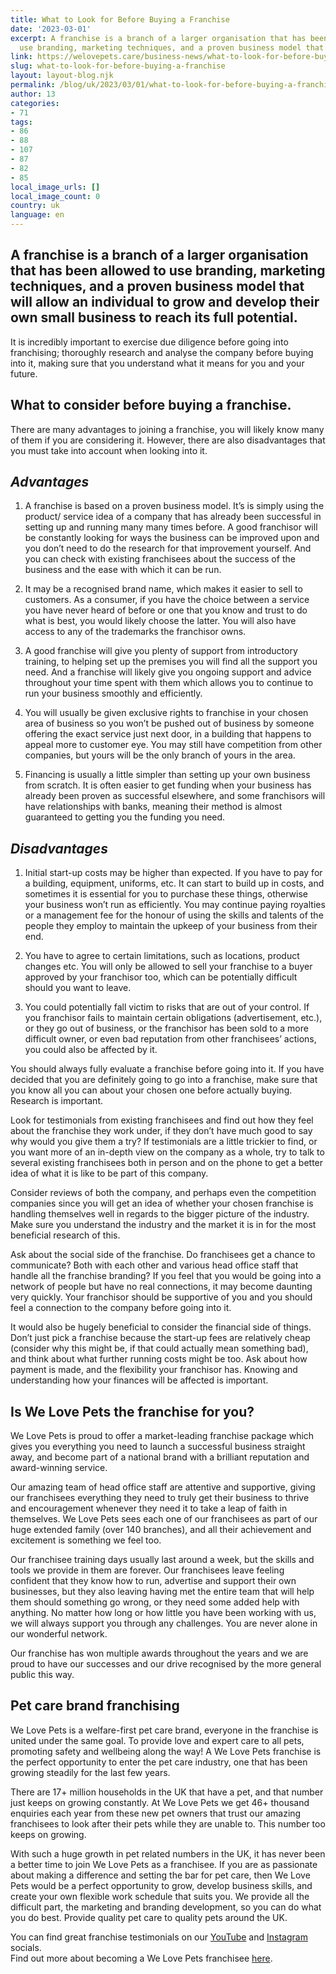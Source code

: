 ```yaml
---
title: What to Look for Before Buying a Franchise
date: '2023-03-01'
excerpt: A franchise is a branch of a larger organisation that has been allowed to
  use branding, marketing techniques, and a proven business model that will…
link: https://welovepets.care/business-news/what-to-look-for-before-buying-a-franchise/
slug: what-to-look-for-before-buying-a-franchise
layout: layout-blog.njk
permalink: /blog/uk/2023/03/01/what-to-look-for-before-buying-a-franchise/
author: 13
categories:
- 71
tags:
- 86
- 88
- 107
- 87
- 82
- 85
local_image_urls: []
local_image_count: 0
country: uk
language: en
---
```


## A franchise is a branch of a larger organisation that has been allowed to use branding, marketing techniques, and a proven business model that will allow an individual to grow and develop their own small business to reach its full potential.

It is incredibly important to exercise due diligence before going into franchising; thoroughly research and analyse the company before buying into it, making sure that you understand what it means for you and your future.

## **What to consider before buying a franchise.**

There are many advantages to joining a franchise, you will likely know many of them if you are considering it. However, there are also disadvantages that you must take into account when looking into it.

## *Advantages*

1. A franchise is based on a proven business model. It’s is simply using the product/ service idea of a company that has already been successful in setting up and running many many times before. A good franchisor will be constantly looking for ways the business can be improved upon and you don’t need to do the research for that improvement yourself. And you can check with existing franchisees about the success of the business and the ease with which it can be run.

2. It may be a recognised brand name, which makes it easier to sell to customers. As a consumer, if you have the choice between a service you have never heard of before or one that you know and trust to do what is best, you would likely choose the latter. You will also have access to any of the trademarks the franchisor owns.

3. A good franchise will give you plenty of support from introductory training, to helping set up the premises you will find all the support you need. And a franchise will likely give you ongoing support and advice throughout your time spent with them which allows you to continue to run your business smoothly and efficiently.

4. You will usually be given exclusive rights to franchise in your chosen area of business so you won’t be pushed out of business by someone offering the exact service just next door, in a building that happens to appeal more to customer eye. You may still have competition from other companies, but yours will be the only branch of yours in the area.

5. Financing is usually a little simpler than setting up your own business from scratch. It is often easier to get funding when your business has already been proven as successful elsewhere, and some franchisors will have relationships with banks, meaning their method is almost guaranteed to getting you the funding you need.

## *Disadvantages*

1. Initial start-up costs may be higher than expected. If you have to pay for a building, equipment, uniforms, etc. It can start to build up in costs, and sometimes it is essential for you to purchase these things, otherwise your business won’t run as efficiently. You may continue paying royalties or a management fee for the honour of using the skills and talents of the people they employ to maintain the upkeep of your business from their end.

2. You have to agree to certain limitations, such as locations, product changes etc. You will only be allowed to sell your franchise to a buyer approved by your franchisor too, which can be potentially difficult should you want to leave.

3. You could potentially fall victim to risks that are out of your control. If you franchisor fails to maintain certain obligations (advertisement, etc.), or they go out of business, or the franchisor has been sold to a more difficult owner, or even bad reputation from other franchisees’ actions, you could also be affected by it.

You should always fully evaluate a franchise before going into it. If you have decided that you are definitely going to go into a franchise, make sure that you know all you can about your chosen one before actually buying. Research is important.

Look for testimonials from existing franchisees and find out how they feel about the franchise they work under, if they don’t have much good to say why would you give them a try? If testimonials are a little trickier to find, or you want more of an in-depth view on the company as a whole, try to talk to several existing franchisees both in person and on the phone to get a better idea of what it is like to be part of this company.

Consider reviews of both the company, and perhaps even the competition companies since you will get an idea of whether your chosen franchise is handling themselves well in regards to the bigger picture of the industry. Make sure you understand the industry and the market it is in for the most beneficial research of this.

Ask about the social side of the franchise. Do franchisees get a chance to communicate? Both with each other and various head office staff that handle all the franchise branding? If you feel that you would be going into a network of people but have no real connections, it may become daunting very quickly. Your franchisor should be supportive of you and you should feel a connection to the company before going into it.

It would also be hugely beneficial to consider the financial side of things. Don’t just pick a franchise because the start-up fees are relatively cheap (consider why this might be, if that could actually mean something bad), and think about what further running costs might be too. Ask about how payment is made, and the flexibility your franchisor has. Knowing and understanding how your finances will be affected is important.

## **Is We Love Pets the franchise for you?**

We Love Pets is proud to offer a market-leading franchise package which gives you everything you need to launch a successful business straight away, and become part of a national brand with a brilliant reputation and award-winning service.

Our amazing team of head office staff are attentive and supportive, giving our franchisees everything they need to truly get their business to thrive and encouragement whenever they need it to take a leap of faith in themselves. We Love Pets sees each one of our franchisees as part of our huge extended family (over 140 branches), and all their achievement and excitement is something we feel too.

Our franchisee training days usually last around a week, but the skills and tools we provide in them are forever. Our franchisees leave feeling confident that they know how to run, advertise and support their own businesses, but they also leaving having met the entire team that will help them should something go wrong, or they need some added help with anything. No matter how long or how little you have been working with us, we will always support you through any challenges. You are never alone in our wonderful network.

Our franchise has won multiple awards throughout the years and we are proud to have our successes and our drive recognised by the more general public this way.

## **Pet care brand franchising**

We Love Pets is a welfare-first pet care brand, everyone in the franchise is united under the same goal. To provide love and expert care to all pets, promoting safety and wellbeing along the way! A We Love Pets franchise is the perfect opportunity to enter the pet care industry, one that has been growing steadily for the last few years.

There are 17+ million households in the UK that have a pet, and that number just keeps on growing constantly. At We Love Pets we get 46+ thousand enquiries each year from these new pet owners that trust our amazing franchisees to look after their pets while they are unable to. This number too keeps on growing.

With such a huge growth in pet related numbers in the UK, it has never been a better time to join We Love Pets as a franchisee. If you are as passionate about making a difference and setting the bar for pet care, then We Love Pets would be a perfect opportunity to grow, develop business skills, and create your own flexible work schedule that suits you. We provide all the difficult part, the marketing and branding development, so you can do what you do best. Provide quality pet care to quality pets around the UK.

You can find great franchise testimonials on our [YouTube](https://www.youtube.com/channel/UCIaQlBECVyRnv1yyNw2uhtA) and [Instagram](https://www.instagram.com/welovepetsbusiness/) socials.  
Find out more about becoming a We Love Pets franchisee [here](https://welovepets.care/franchise).